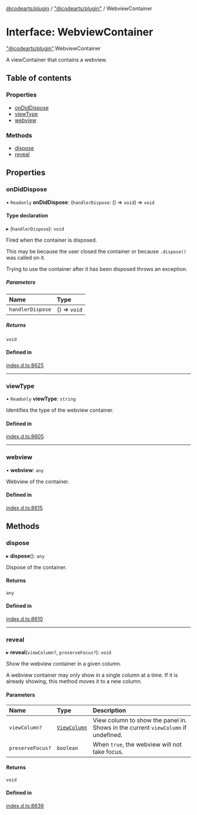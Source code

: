 [@codearts/plugin](../README.md) / ["@codearts/plugin"](../modules/_codearts_plugin_.md) / WebviewContainer

# Interface: WebviewContainer

["@codearts/plugin"](../modules/_codearts_plugin_.md).WebviewContainer

A viewContainer that contains a webview.

## Table of contents

### Properties

- [onDidDispose](codearts_plugin_.WebviewContainer.md#ondiddispose)
- [viewType](codearts_plugin_.WebviewContainer.md#viewtype)
- [webview](codearts_plugin_.WebviewContainer.md#webview)

### Methods

- [dispose](codearts_plugin_.WebviewContainer.md#dispose)
- [reveal](codearts_plugin_.WebviewContainer.md#reveal)

## Properties

### onDidDispose

• `Readonly` **onDidDispose**: (`handlerDispose`: () => `void`) => `void`

#### Type declaration

▸ (`handlerDispose`): `void`

Fired when the container is disposed.

This may be because the user closed the container or because `.dispose()` was
called on it.

Trying to use the container after it has been disposed throws an exception.

##### Parameters

| Name | Type |
| :------ | :------ |
| `handlerDispose` | () => `void` |

##### Returns

`void`

#### Defined in

[index.d.ts:8625](https://github.com/shuyaqian/cloudide-plugin-api/blob/3fbdd11/index.d.ts#L8625)

___

### viewType

• `Readonly` **viewType**: `string`

Identifies the type of the webview container.

#### Defined in

[index.d.ts:8605](https://github.com/shuyaqian/cloudide-plugin-api/blob/3fbdd11/index.d.ts#L8605)

___

### webview

• **webview**: `any`

Webview of the container.

#### Defined in

[index.d.ts:8615](https://github.com/shuyaqian/cloudide-plugin-api/blob/3fbdd11/index.d.ts#L8615)

## Methods

### dispose

▸ **dispose**(): `any`

Dispose of the container.

#### Returns

`any`

#### Defined in

[index.d.ts:8610](https://github.com/shuyaqian/cloudide-plugin-api/blob/3fbdd11/index.d.ts#L8610)

___

### reveal

▸ **reveal**(`viewColumn?`, `preserveFocus?`): `void`

Show the webview container in a given column.

A webview container may only show in a single column at a time. If it is already showing, this
method moves it to a new column.

#### Parameters

| Name | Type | Description |
| :------ | :------ | :------ |
| `viewColumn?` | [`ViewColumn`](../enums/codearts_plugin_.ViewColumn.md) | View column to show the panel in. Shows in the current `viewColumn` if undefined. |
| `preserveFocus?` | `boolean` | When `true`, the webview will not take focus. |

#### Returns

`void`

#### Defined in

[index.d.ts:8636](https://github.com/shuyaqian/cloudide-plugin-api/blob/3fbdd11/index.d.ts#L8636)
